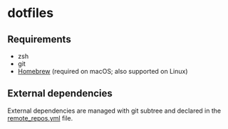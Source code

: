 # dotfiles

## Requirements

- zsh
- git
- [Homebrew](https://brew.sh/) (required on macOS; also supported on Linux)

## External dependencies

External dependencies are managed with git subtree and declared in the [remote_repos.yml](remote_repos.yml) file.
